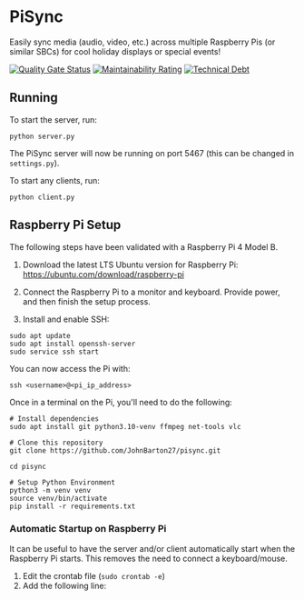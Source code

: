 # PiSync
Easily sync media (audio, video, etc.) across multiple Raspberry Pis (or similar SBCs) for cool holiday displays or
special events!

[![Quality Gate Status](https://sonarcloud.io/api/project_badges/measure?project=JohnBarton27_pisync&metric=alert_status)](https://sonarcloud.io/summary/new_code?id=JohnBarton27_pisync)
[![Maintainability Rating](https://sonarcloud.io/api/project_badges/measure?project=JohnBarton27_pisync&metric=sqale_rating)](https://sonarcloud.io/summary/new_code?id=JohnBarton27_pisync)
[![Technical Debt](https://sonarcloud.io/api/project_badges/measure?project=JohnBarton27_pisync&metric=sqale_index)](https://sonarcloud.io/summary/new_code?id=JohnBarton27_pisync)

## Running
To start the server, run:

```
python server.py
```

The PiSync server will now be running on port 5467 (this can be changed in `settings.py`).

To start any clients, run:

```
python client.py
```

## Raspberry Pi Setup
The following steps have been validated with a Raspberry Pi 4 Model B.

1. Download the latest LTS Ubuntu version for Raspberry Pi:
https://ubuntu.com/download/raspberry-pi
1. Connect the Raspberry Pi to a monitor and keyboard. Provide power, and then finish the setup process.

1. Install and enable SSH:
```
sudo apt update
sudo apt install openssh-server
sudo service ssh start
```

You can now access the Pi with:
```
ssh <username>@<pi_ip_address>
```

Once in a terminal on the Pi, you'll need to do the following:
```
# Install dependencies
sudo apt install git python3.10-venv ffmpeg net-tools vlc

# Clone this repository
git clone https://github.com/JohnBarton27/pisync.git

cd pisync

# Setup Python Environment
python3 -m venv venv
source venv/bin/activate
pip install -r requirements.txt
```

### Automatic Startup on Raspberry Pi
It can be useful to have the server and/or client automatically start when the Raspberry Pi starts. This removes the need to connect a keyboard/mouse.

1. Edit the crontab file (`sudo crontab -e`)
2. Add the following line:
```

```